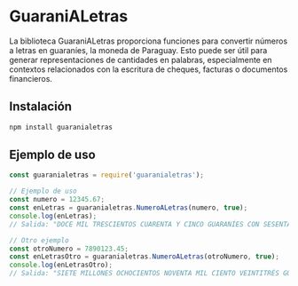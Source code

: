 # GuaraniALetras

La biblioteca GuaraniALetras proporciona funciones para convertir números a letras en guaraníes, la moneda de Paraguay. Esto puede ser útil para generar representaciones de cantidades en palabras, especialmente en contextos relacionados con la escritura de cheques, facturas o documentos financieros.

## Instalación

```bash
npm install guaranialetras
```
## Ejemplo de uso
```javascript
const guaranialetras = require('guaranialetras');

// Ejemplo de uso
const numero = 12345.67;
const enLetras = guaranialetras.NumeroALetras(numero, true);
console.log(enLetras);
// Salida: "DOCE MIL TRESCIENTOS CUARENTA Y CINCO GUARANÍES CON SESENTA Y SIETE"

// Otro ejemplo
const otroNumero = 7890123.45;
const enLetrasOtro = guaranialetras.NumeroALetras(otroNumero, true);
console.log(enLetrasOtro);
// Salida: "SIETE MILLONES OCHOCIENTOS NOVENTA MIL CIENTO VEINTITRÉS GUARANÍES CON CUARENTA Y CINCO"
```
